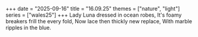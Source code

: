 +++
date = "2025-09-16"
title = "16.09.25"
themes = ["nature", "light"]
series = ["wales25"]
+++
Lady Luna dressed in ocean robes,
It's foamy breakers frill the every fold,
Now lace then thickly new replace,
With marble ripples in the blue.
